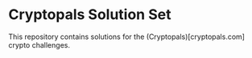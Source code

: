 # Cryptopals Solution Set

This repository contains solutions for the (Cryptopals)[cryptopals.com] crypto
challenges. 
